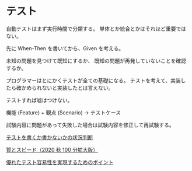 # テスト

自動テストはまず実行時間で分類する。
単体とか統合とかはそれほど重要ではない。

先に When-Then を書いてから、Given を考える。

未知の問題を見つけて既知にするか、
既知の問題が再発していないことを確認するか。

プログラマーはとにかくテストが全ての基礎になる。
テストを考えて、実装したら確かめられないと実装したとは言えない。

テストすれば嘘はつけない。

機能 (Feature) + 観点 (Scenario) → テストケース

試験内容に問題があって失敗した場合は試験内容を修正して再試験する。

[テストを書くか書かないかの状況判断](https://speakerdeck.com/twada/deciding-whether-to-write-tests-dena-tech-talk)

[質とスピード（2020 秋 100 分拡大版）](https://speakerdeck.com/twada/quality-and-speed-2020-autumn-edition)

[優れたテスト容易性を実現するためのポイント](https://www.praha-inc.com/lab/posts/testability)
